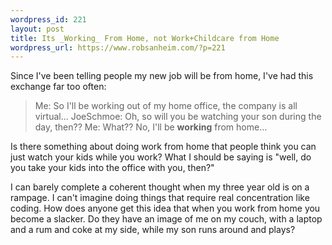 ```yaml
--- 
wordpress_id: 221
layout: post
title: Its _Working_ From Home, not Work+Childcare from Home
wordpress_url: https://www.robsanheim.com/?p=221
---
```

Since I've been telling people my new job will be from home, I've had this exchange far too often:
<blockquote>Me: So I'll be working out of my home office, the company is all virtual...
JoeSchmoe: Oh, so will you be watching your son during the day, then??
Me: What?? No, I'll be <b>working</b> from home...</blockquote>

Is there something about doing work from home that people think you can just watch your kids while you work?  What I should be saying is "well, do you take your kids into the office with you, then?" 

I can barely complete a coherent thought when my three year old is on a rampage.  I can't imagine doing things that require real concentration like coding.  How does anyone get this idea that when you work from home you become a slacker.  Do they have an image of me on my couch, with a laptop and a rum and coke at my side, while my son runs around and plays?
